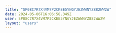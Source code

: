 ```yaml
---
title: "SP08C7R7X4VM7P2CKEE5YNGYJEZWWNYZ882WW2W"
date: 2024-05-06T16:06:58.349Z
user: SP08C7R7X4VM7P2CKEE5YNGYJEZWWNYZ882WW2W
layout: "users"
---
```

    